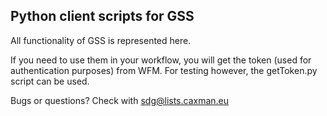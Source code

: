 Python client scripts for GSS
-----------------------------

All functionality of GSS is represented here. 

If you need to use them in your workflow, you will get the token (used for authentication purposes) from WFM. For testing however, the getToken.py script can be used.

Bugs or questions? Check with sdg@lists.caxman.eu